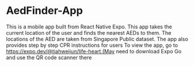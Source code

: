 # AedFinder-App
This is a mobile app built from React Native Expo. This app takes the current location of the user and finds the nearest AEDs to them. The locations of the AED are taken from Singapore Public dataset. The app also provides step by step CPR instructions for users
To view the app, go to https://expo.dev/@tiahweijun/life-heart.(May need to download Expo Go and use the QR code scanner there
